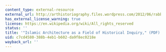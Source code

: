 ```yaml
---
content_type: external-resource
external_url: http://arthistoriography.files.wordpress.com/2012/06/rabbatdoc.pdf
has_external_license_warning: true
license: https://en.wikipedia.org/wiki/All_rights_reserved
status: ''
title: '"Islamic Architecture as a Field of Historical Inquiry," (PDF)'
uid: c7cd4580-388b-4eb1-b602-da9f8ec0218e
wayback_url: ''
---
```


